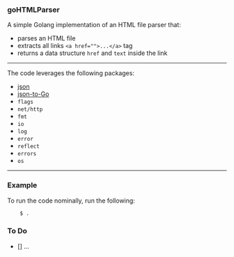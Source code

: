 ### goHTMLParser

A simple Golang implementation of an HTML file parser that:

* parses an HTML file
* extracts all links `<a href="">...</a>` tag
* returns a data structure `href` and `text` inside the link
 
***

The code leverages the following packages:

* [json](https://golang.org/pkg/encoding/json/)
* [json-to-Go](https://mholt.github.io/json-to-go/)
* `flags`
* `net/http`
* `fmt`
* `io`
* `log`
* `error`
* `reflect`
* `errors`
* `os`


***

### Example
To run the code nominally, run the following:
```bash
    $ .
```


### To Do

+ [] ... 
